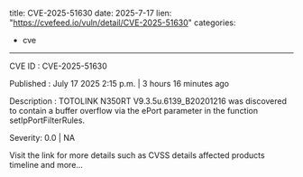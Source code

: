  
title: CVE-2025-51630
date: 2025-7-17
lien: "https://cvefeed.io/vuln/detail/CVE-2025-51630"
categories:
  - cve
---

CVE ID : CVE-2025-51630

Published :  July 17
2025
2:15 p.m. | 3 hours
16 minutes ago

Description : TOTOLINK N350RT V9.3.5u.6139_B20201216 was discovered to contain a buffer overflow via the ePort parameter in the function setIpPortFilterRules.

Severity: 0.0 | NA

Visit the link for more details
such as CVSS details
affected products
timeline
and more...
